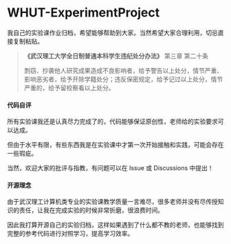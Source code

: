 # WHUT-ExperimentProject
我自己的实验课作业归档，希望能够帮助到大家。当然希望大家合理利用，切忌直接复制粘贴。

> **《武汉理工大学全日制普通本科学生违纪处分办法》** 第三章 第二十条
> 
> 剽窃、抄袭他人研究成果造成不良影响者，给予警告以上处分，情节严重、影响恶劣者，给予开除学籍处分；违反保密规定，给予记过以上处分，情节严重的，给予留校察看以上处分。


#### 代码自评

所有实验课我还是认真尽力完成了的，代码能够保证原创性，老师给的实验要求可以达成。

但由于水平有限，有些东西我是在实验课中才第一次开始接触和实践，可能会存在一些瑕疵。

当然，欢迎大家的批评与指教，有问题可以在 Issue 或 Discussions 中提出！

#### 开源理念

由于武汉理工计算机类专业的实验课教学质量一言难尽，很多老师并没有尽传授知识的责任，让我在完成实验的时候非常折磨，很浪费时间。

因此我打算开源自己的实验归档，这样如果遇到了什么都不教的老师，也能够找到完整的参考代码进行对照学习，提高学习效率。

